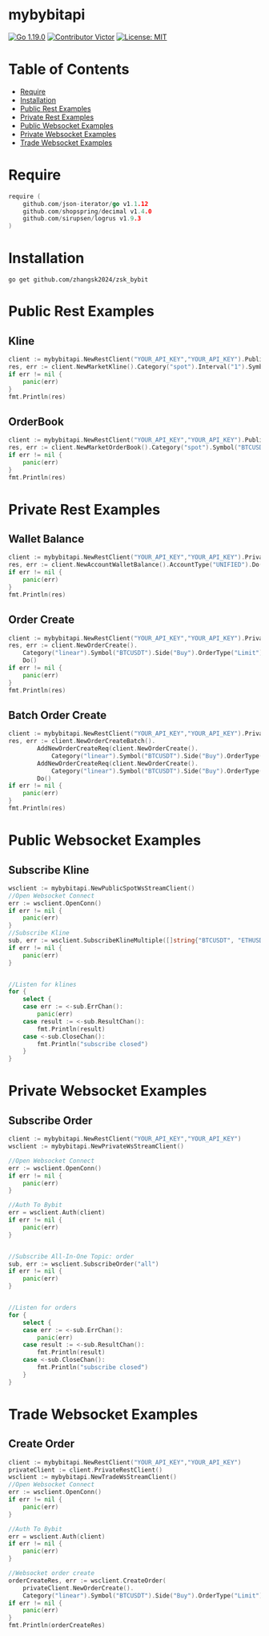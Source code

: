 # mybybitapi
[![Go 1.19.0](https://img.shields.io/badge/Go-1.19.0-brightgreen.svg)](https://github.com/zhangsk2024/zsk_bybit)
[![Contributor Victor](https://img.shields.io/badge/contributor-Victor-blue.svg)](https://github.com/zhangsk2024/zsk_bybit)
[![License: MIT](https://img.shields.io/badge/License-MIT-yellow.svg)](https://github.com/zhangsk2024/zsk_bybit/blob/master/LICENSE)

# Table of Contents
- [Require](#Require)
- [Installation](#Installation)
- [Public Rest Examples](#Public-Rest-Examples)
- [Private Rest Examples](#Private-Rest-Examples)
- [Public Websocket Examples](#Public-Websocket-Examples)
- [Private Websocket Examples](#Private-Websocket-Examples)
- [Trade Websocket Examples](#Trade-Websocket-Examples)
# Require

```go
require (
	github.com/json-iterator/go v1.1.12
	github.com/shopspring/decimal v1.4.0
	github.com/sirupsen/logrus v1.9.3
)
```
# Installation
```shell
go get github.com/zhangsk2024/zsk_bybit
```


# Public Rest Examples
## Kline
```go
client := mybybitapi.NewRestClient("YOUR_API_KEY","YOUR_API_KEY").PublicRestClient()
res, err := client.NewMarketKline().Category("spot").Interval("1").Symbol("BTCUSDT").Limit(10).Do()
if err != nil {
    panic(err)
}
fmt.Println(res)
```
## OrderBook
```go
client := mybybitapi.NewRestClient("YOUR_API_KEY","YOUR_API_KEY").PublicRestClient()
res, err := client.NewMarketOrderBook().Category("spot").Symbol("BTCUSDT").Limit(20).Do()
if err != nil {
    panic(err)
}
fmt.Println(res)
```

# Private Rest Examples

## Wallet Balance
```go
client := mybybitapi.NewRestClient("YOUR_API_KEY","YOUR_API_KEY").PrivateRestClient()
res, err := client.NewAccountWalletBalance().AccountType("UNIFIED").Do()
if err != nil {
    panic(err)
}
fmt.Println(res)
```

## Order Create
```go
client := mybybitapi.NewRestClient("YOUR_API_KEY","YOUR_API_KEY").PrivateRestClient()
res, err := client.NewOrderCreate().
	Category("linear").Symbol("BTCUSDT").Side("Buy").OrderType("Limit").Qty("0.1").Price("10000").
	Do()
if err != nil {
    panic(err)
}
fmt.Println(res)
```

## Batch Order Create
```go
client := mybybitapi.NewRestClient("YOUR_API_KEY","YOUR_API_KEY").PrivateRestClient()
res, err := client.NewOrderCreateBatch().
        AddNewOrderCreateReq(client.NewOrderCreate().
			Category("linear").Symbol("BTCUSDT").Side("Buy").OrderType("Limit").Qty("0.1").Price("10000")).
        AddNewOrderCreateReq(client.NewOrderCreate().
			Category("linear").Symbol("BTCUSDT").Side("Buy").OrderType("Limit").Qty("0.1").Price("11000")).
        Do()
if err != nil {
    panic(err)
}
fmt.Println(res)
```

# Public Websocket Examples

## Subscribe Kline
```go
wsclient := mybybitapi.NewPublicSpotWsStreamClient()
//Open Websocket Connect
err := wsclient.OpenConn()
if err != nil {
    panic(err)
}
//Subscribe Kline
sub, err := wsclient.SubscribeKlineMultiple([]string{"BTCUSDT", "ETHUSDT"}, []string{"1", "5", "30"})
if err != nil {
    panic(err)
}


//Listen for klines 
for {
    select {
    case err := <-sub.ErrChan():
        panic(err)
    case result := <-sub.ResultChan():
        fmt.Println(result)
    case <-sub.CloseChan():
        fmt.Println("subscribe closed")
    }
}
```


# Private Websocket Examples

## Subscribe Order
```go
client := mybybitapi.NewRestClient("YOUR_API_KEY","YOUR_API_KEY")
wsclient := mybybitapi.NewPrivateWsStreamClient()

//Open Websocket Connect
err := wsclient.OpenConn()
if err != nil {
    panic(err)
}

//Auth To Bybit
err = wsclient.Auth(client)
if err != nil {
    panic(err)
}


//Subscribe All-In-One Topic: order
sub, err := wsclient.SubscribeOrder("all")
if err != nil {
    panic(err)
}


//Listen for orders 
for {
    select {
    case err := <-sub.ErrChan():
        panic(err)
    case result := <-sub.ResultChan():
        fmt.Println(result)
    case <-sub.CloseChan():
        fmt.Println("subscribe closed")
    }
}

```
# Trade Websocket Examples

## Create Order

```go
client := mybybitapi.NewRestClient("YOUR_API_KEY","YOUR_API_KEY")
privateClient := client.PrivateRestClient()
wsclient := mybybitapi.NewTradeWsStreamClient()
//Open Websocket Connect
err := wsclient.OpenConn()
if err != nil {
    panic(err)
}

//Auth To Bybit
err = wsclient.Auth(client)
if err != nil {
    panic(err)
}

//Websocket order create
orderCreateRes, err := wsclient.CreateOrder(
    privateClient.NewOrderCreate().
    Category("linear").Symbol("BTCUSDT").Side("Buy").OrderType("Limit").Qty("0.1").Price("10000"))
if err != nil {
    panic(err)
}
fmt.Println(orderCreateRes)
```